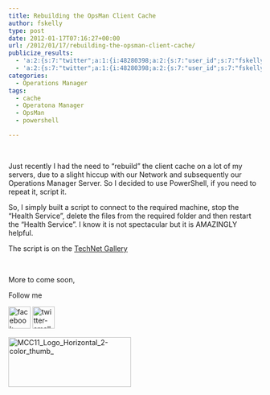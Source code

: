```yaml
---
title: Rebuilding the OpsMan Client Cache
author: fskelly
type: post
date: 2012-01-17T07:16:27+00:00
url: /2012/01/17/rebuilding-the-opsman-client-cache/
publicize_results:
  - 'a:2:{s:7:"twitter";a:1:{i:48280398;a:2:{s:7:"user_id";s:7:"fskelly";s:7:"post_id";s:18:"159172216993488896";}}s:2:"fb";a:1:{i:743307393;a:2:{s:7:"user_id";s:9:"743307393";s:7:"post_id";s:17:"10150595301347394";}}}'
  - 'a:2:{s:7:"twitter";a:1:{i:48280398;a:2:{s:7:"user_id";s:7:"fskelly";s:7:"post_id";s:18:"159172216993488896";}}s:2:"fb";a:1:{i:743307393;a:2:{s:7:"user_id";s:9:"743307393";s:7:"post_id";s:17:"10150595301347394";}}}'
categories:
  - Operations Manager
tags:
  - cache
  - Operatona Manager
  - OpsMan
  - powershell

---
```

&#160;

Just recently I had the need to “rebuild” the client cache on a lot of my servers, due to a slight hiccup with our Network and subsequently our Operations Manager Server. So I decided to use PowerShell, if you need to repeat it, script it.

So, I simply built a script to connect to the required machine, stop the “Health Service”, delete the files from the required folder and then restart the “Health Service”. I know it is not spectacular but it is AMAZINGLY helpful.

The script is on the [TechNet Gallery][1]

&#160;

More to come soon,

Follow me

[<img loading="lazy" style="background-image:none;padding-left:0;padding-right:0;display:inline;padding-top:0;border-width:0;margin:0;" title="facebook-small3222522" border="0" alt="facebook-small3222522" src="http://fskelly.files.wordpress.com/2012/01/facebook-small3222522.jpg" width="44" height="44" />][2] [<img loading="lazy" style="background-image:none;padding-left:0;padding-right:0;display:inline;padding-top:0;border-width:0;margin:0;" title="twitter-small3222522" border="0" alt="twitter-small3222522" src="http://fskelly.files.wordpress.com/2012/01/twitter-small3222522.jpg" width="44" height="44" />][3]

[<img loading="lazy" style="background-image:none;padding-left:0;padding-right:0;display:inline;padding-top:0;border-width:0;" title="MCC11_Logo_Horizontal_2-color_thumb_" border="0" alt="MCC11_Logo_Horizontal_2-color_thumb_" src="http://fskelly.files.wordpress.com/2012/01/mcc11_logo_horizontal_2-color_thumb__thumb.jpg" width="244" height="99" />][4]

 [1]: http://gallery.technet.microsoft.com/Rebuild-OpsMan-Client-b558dd8a
 [2]: http://www.facebook.com/fletcher.kelly
 [3]: http://twitter.com/#!/fskelly
 [4]: http://fskelly.files.wordpress.com/2012/01/mcc11_logo_horizontal_2-color_thumb_.jpg